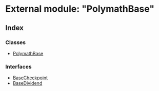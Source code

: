 # External module: "PolymathBase"

## Index

### Classes

* [PolymathBase](../classes/_polymathbase_.polymathbase.md)

### Interfaces

* [BaseCheckpoint](../interfaces/_polymathbase_.basecheckpoint.md)
* [BaseDividend](../interfaces/_polymathbase_.basedividend.md)
